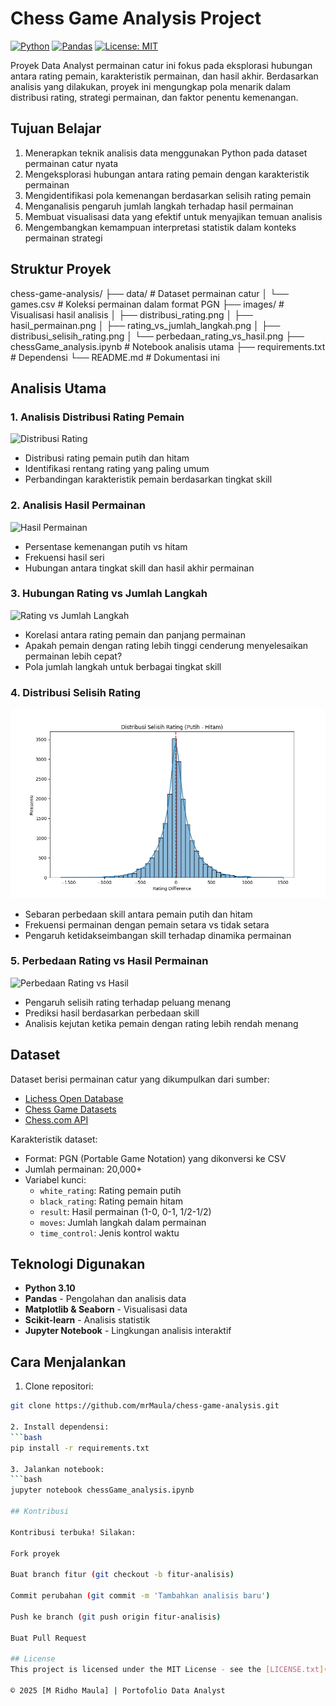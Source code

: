 # Chess Game Analysis Project

[![Python](https://img.shields.io/badge/Python-3.10%2B-blue)](https://python.org)
[![Pandas](https://img.shields.io/badge/Pandas-2.0.3-red)](https://pandas.pydata.org)
[![License: MIT](https://img.shields.io/badge/License-MIT-yellow.svg)](https://opensource.org/licenses/MIT)

Proyek Data Analyst permainan catur ini fokus pada eksplorasi hubungan antara rating pemain, karakteristik permainan, dan hasil akhir. Berdasarkan analisis yang dilakukan, proyek ini mengungkap pola menarik dalam distribusi rating, strategi permainan, dan faktor penentu kemenangan.

## Tujuan Belajar
1. Menerapkan teknik analisis data menggunakan Python pada dataset permainan catur nyata
2. Mengeksplorasi hubungan antara rating pemain dengan karakteristik permainan
3. Mengidentifikasi pola kemenangan berdasarkan selisih rating pemain
4. Menganalisis pengaruh jumlah langkah terhadap hasil permainan
5. Membuat visualisasi data yang efektif untuk menyajikan temuan analisis
6. Mengembangkan kemampuan interpretasi statistik dalam konteks permainan strategi

## Struktur Proyek
chess-game-analysis/
├── data/ # Dataset permainan catur
│ └── games.csv # Koleksi permainan dalam format PGN
├── images/ # Visualisasi hasil analisis
│ ├── distribusi_rating.png
│ ├── hasil_permainan.png
│ ├── rating_vs_jumlah_langkah.png
│ ├── distribusi_selisih_rating.png
│ └── perbedaan_rating_vs_hasil.png
├── chessGame_analysis.ipynb # Notebook analisis utama
├── requirements.txt # Dependensi
└── README.md # Dokumentasi ini


## Analisis Utama

### 1. Analisis Distribusi Rating Pemain
![Distribusi Rating](images/distribusi_rating.png)
- Distribusi rating pemain putih dan hitam
- Identifikasi rentang rating yang paling umum
- Perbandingan karakteristik pemain berdasarkan tingkat skill

### 2. Analisis Hasil Permainan
![Hasil Permainan](images/hasil_permainan.png)
- Persentase kemenangan putih vs hitam
- Frekuensi hasil seri
- Hubungan antara tingkat skill dan hasil akhir permainan

### 3. Hubungan Rating vs Jumlah Langkah
![Rating vs Jumlah Langkah](images/rating_vs_jumlah_langkah.png)
- Korelasi antara rating pemain dan panjang permainan
- Apakah pemain dengan rating lebih tinggi cenderung menyelesaikan permainan lebih cepat?
- Pola jumlah langkah untuk berbagai tingkat skill

### 4. Distribusi Selisih Rating
![Distribusi Selisih Rating](images/distribusi_selisih_rating.png)
- Sebaran perbedaan skill antara pemain putih dan hitam
- Frekuensi permainan dengan pemain setara vs tidak setara
- Pengaruh ketidakseimbangan skill terhadap dinamika permainan

### 5. Perbedaan Rating vs Hasil Permainan
![Perbedaan Rating vs Hasil](images/perbedaan_rating_vs_hasil.png)
- Pengaruh selisih rating terhadap peluang menang
- Prediksi hasil berdasarkan perbedaan skill
- Analisis kejutan ketika pemain dengan rating lebih rendah menang

## Dataset
Dataset berisi permainan catur yang dikumpulkan dari sumber:
- [Lichess Open Database](https://database.lichess.org/)
- [Chess Game Datasets](https://www.kaggle.com/datasets/datasnaek/chess)
- [Chess.com API](https://www.chess.com/news/view/published-data-api)

Karakteristik dataset:
- Format: PGN (Portable Game Notation) yang dikonversi ke CSV
- Jumlah permainan: 20,000+
- Variabel kunci: 
  - `white_rating`: Rating pemain putih
  - `black_rating`: Rating pemain hitam
  - `result`: Hasil permainan (1-0, 0-1, 1/2-1/2)
  - `moves`: Jumlah langkah dalam permainan
  - `time_control`: Jenis kontrol waktu

## Teknologi Digunakan
- **Python 3.10**
- **Pandas** - Pengolahan dan analisis data
- **Matplotlib & Seaborn** - Visualisasi data
- **Scikit-learn** - Analisis statistik
- **Jupyter Notebook** - Lingkungan analisis interaktif

## Cara Menjalankan
1. Clone repositori:
```bash
git clone https://github.com/mrMaula/chess-game-analysis.git

2. Install dependensi:
```bash
pip install -r requirements.txt

3. Jalankan notebook:
```bash
jupyter notebook chessGame_analysis.ipynb

## Kontribusi

Kontribusi terbuka! Silakan:

Fork proyek

Buat branch fitur (git checkout -b fitur-analisis)

Commit perubahan (git commit -m 'Tambahkan analisis baru')

Push ke branch (git push origin fitur-analisis)

Buat Pull Request

## License
This project is licensed under the MIT License - see the [LICENSE.txt](LICENSE.txt) file for details

© 2025 [M Ridho Maula] | Portofolio Data Analyst